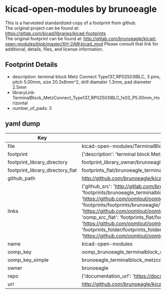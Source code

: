 # kicad-open-modules by brunoeagle  
This is a harvested standardized copy of a footprint from github.  
The original project can be found at:  
https://gitlab.com/kicad/libraries/kicad-footprints  
The original footprint can be found at:
http://gitlab.com/brunoeagle/kicad-open-modules/blob/master/XH-2AW.kicad_mod
Please consult that link for additional, details, files, and license information.  
## Footprint Details
* description: terminal block Metz Connect Type137_RP02503IBLC, 3 pins, pitch 5.00mm, size 20.3x8mm^2, drill diamater 1.3mm, pad diameter 2.5mm  
* libraryLink: TerminalBlock_MetzConnect_Type137_RP02503IBLC_1x03_P5.00mm_Horizontal  
* number_of_pads: 3  
## yaml dump  
| Key | Value |  
| --- | --- |  
| file | kicad-open-modules/TerminalBlock_MetzConnect_Type137_RP02503IBLC_1x03_P5.00mm_Horizontal.kicad_mod |  
| footprint | {'description': 'terminal block Metz Connect Type137_RP02503IBLC, 3 pins, pitch 5.00mm, size 20.3x8mm^2, drill diamater 1.3mm, pad diameter 2.5mm', 'libraryLink': 'TerminalBlock_MetzConnect_Type137_RP02503IBLC_1x03_P5.00mm_Horizontal', 'number_of_pads': 3} |  
| footprint_library_directory | footprint_library_owner/brunoeagle_kicad-open-modules |  
| footprint_library_directory_flat | footprints_flat/brunoeagle_terminalblock_metzconnect_type137_rp02503iblc_1x03_p5_00mm_horizontal_terminalblock_metzconnect_type137_rp02503iblc_1x03_p5_00mm_horizontal/working |  
| github_path | http://github.com/brunoeagle/kicad-open-modules/blob/master/TerminalBlock_MetzConnect_Type137_RP02503IBLC_1x03_P5.00mm_Horizontal.kicad_mod |  
| links | {'github_src': 'http://gitlab.com/brunoeagle/kicad-open-modules/blob/master/XH-2AW.kicad_mod', 'github_src_repo': 'https://gitlab.com/kicad/libraries/kicad-footprints', 'oomp_bot': 'footprints/brunoeagle_terminalblock_metzconnect_type137_rp02503iblc_1x03_p5_00mm_horizontal_terminalblock_metzconnect_type137_rp02503iblc_1x03_p5_00mm_horizontal/working', 'oomp_bot_github': 'https://github.com/oomlout/oomlout_oomp_footprint_bot/tree/main/footprints/brunoeagle_terminalblock_metzconnect_type137_rp02503iblc_1x03_p5_00mm_horizontal_terminalblock_metzconnect_type137_rp02503iblc_1x03_p5_00mm_horizontal/working', 'oomp_doc': 'footprints/footprints/brunoeagle/TerminalBlock_MetzConnect_Type137_RP02503IBLC_1x03_P5.00mm_Horizontal.kicad_mod/TerminalBlock_MetzConnect_Type137_RP02503IBLC_1x03_P5.00mm_Horizontal/working/', 'oomp_doc_github': 'https://github.com/oomlout/oomlout_oomp_footprint_doc/tree/main/footprints/footprints/brunoeagle/TerminalBlock_MetzConnect_Type137_RP02503IBLC_1x03_P5.00mm_Horizontal.kicad_mod/TerminalBlock_MetzConnect_Type137_RP02503IBLC_1x03_P5.00mm_Horizontal/working', 'oomp_src_flat': 'footprints_flat/footprints_flat/brunoeagle_terminalblock_metzconnect_type137_rp02503iblc_1x03_p5_00mm_horizontal_terminalblock_metzconnect_type137_rp02503iblc_1x03_p5_00mm_horizontal/working', 'oomp_src_flat_github': 'https://github.com/oomlout/oomlout_oomp_footprint_src/tree/main/footprints_flat/brunoeagle_terminalblock_metzconnect_type137_rp02503iblc_1x03_p5_00mm_horizontal_terminalblock_metzconnect_type137_rp02503iblc_1x03_p5_00mm_horizontal/working', 'oomp_src_folder': 'footprints_folder/footprints_folder/brunoeagle/TerminalBlock_MetzConnect_Type137_RP02503IBLC_1x03_P5.00mm_Horizontal.kicad_mod/TerminalBlock_MetzConnect_Type137_RP02503IBLC_1x03_P5.00mm_Horizontal/working', 'oomp_src_folder_github': 'https://github.com/oomlout/oomlout_oomp_footprint_src/tree/main/footprints_folder/brunoeagle/TerminalBlock_MetzConnect_Type137_RP02503IBLC_1x03_P5.00mm_Horizontal.kicad_mod/TerminalBlock_MetzConnect_Type137_RP02503IBLC_1x03_P5.00mm_Horizontal/working'} |  
| name | kicad-open-modules |  
| oomp_key | oomp_brunoeagle_terminalblock_metzconnect_type137_rp02503iblc_1x03_p5_00mm_horizontal_terminalblock_metzconnect_type137_rp02503iblc_1x03_p5_00mm_horizontal |  
| oomp_key_simple | brunoeagle_terminalblock_metzconnect_type137_rp02503iblc_1x03_p5_00mm_horizontal_terminalblock_metzconnect_type137_rp02503iblc_1x03_p5_00mm_horizontal |  
| owner | brunoeagle |  
| repo | {'documentation_url': 'https://docs.github.com/rest/overview/resources-in-the-rest-api#rate-limiting', 'message': "API rate limit exceeded for 84.66.173.59. (But here's the good news: Authenticated requests get a higher rate limit. Check out the documentation for more details.)"} |  
| url | http://github.com/brunoeagle/kicad-open-modules |  

